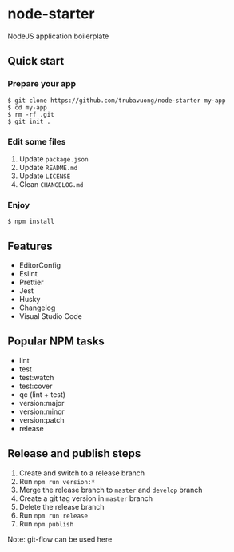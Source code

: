 # node-starter

NodeJS application boilerplate

## Quick start

### Prepare your app

```
$ git clone https://github.com/trubavuong/node-starter my-app
$ cd my-app
$ rm -rf .git
$ git init .
```

### Edit some files

1. Update `package.json`
2. Update `README.md`
3. Update `LICENSE`
4. Clean `CHANGELOG.md`

### Enjoy

```
$ npm install
```

## Features

- EditorConfig
- Eslint
- Prettier
- Jest
- Husky
- Changelog
- Visual Studio Code

## Popular NPM tasks

- lint
- test
- test:watch
- test:cover
- qc (lint + test)
- version:major
- version:minor
- version:patch
- release

## Release and publish steps

1. Create and switch to a release branch
2. Run `npm run version:*`
3. Merge the release branch to `master` and `develop` branch
4. Create a git tag version in `master` branch
5. Delete the release branch
6. Run `npm run release`
7. Run `npm publish`

Note: git-flow can be used here
